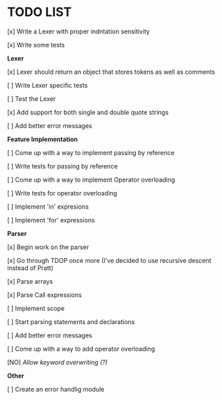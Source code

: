 # TODO LIST

[x] Write a Lexer with proper indntation sensitivity

[x] Write some tests

**Lexer**

[x] Lexer should return an object that stores tokens as well as comments

[ ] Write Lexer specific tests

[ ] Test the Lexer

[x] Add support for both single and double quote strings

[ ] Add better error messages

**Feature Implementation**

[ ] Come up with a way to implement passing by reference

[ ] Write tests for passing by reference

[ ] Come up with a way to implement Operator overloading

[ ] Write tests for operator overloading

[ ] Implement 'in' expresions

[ ] Implement 'for' expressions

**Parser**

[x] Begin work on the parser

[x] Go through TDOP once more (I've decided to use recursive descent instead of Pratt)

[x] Parse arrays

[x] Parse Call expressions

[ ] Implement scope

[ ] Start parsing statements and declarations

[ ] Add better error messages

[ ] Come up with a way to add operator overloading

[NO] _Allow keyword overwriting (?)_

**Other**

[ ] Create an error handlig module